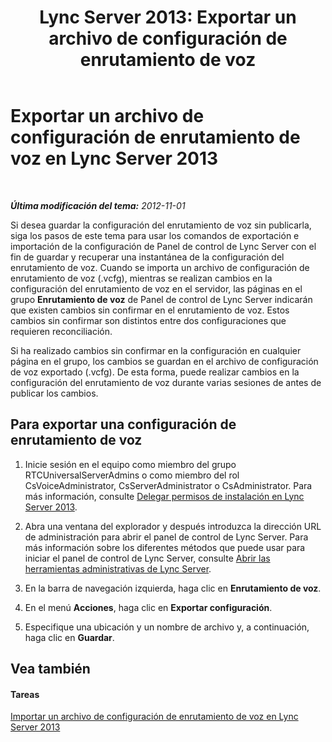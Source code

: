 ﻿---
title: 'Lync Server 2013: Exportar un archivo de configuración de enrutamiento de voz'
TOCTitle: Exportar un archivo de configuración de enrutamiento de voz
ms:assetid: 02ce922d-9ca8-4513-b09f-9de51f5c5bdc
ms:mtpsurl: https://technet.microsoft.com/es-es/library/Gg398081(v=OCS.15)
ms:contentKeyID: 48274254
ms.date: 01/07/2017
mtps_version: v=OCS.15
ms.translationtype: HT
---

# Exportar un archivo de configuración de enrutamiento de voz en Lync Server 2013

 

_**Última modificación del tema:** 2012-11-01_

Si desea guardar la configuración del enrutamiento de voz sin publicarla, siga los pasos de este tema para usar los comandos de exportación e importación de la configuración de Panel de control de Lync Server con el fin de guardar y recuperar una instantánea de la configuración del enrutamiento de voz. Cuando se importa un archivo de configuración de enrutamiento de voz (.vcfg), mientras se realizan cambios en la configuración del enrutamiento de voz en el servidor, las páginas en el grupo **Enrutamiento de voz** de Panel de control de Lync Server indicarán que existen cambios sin confirmar en el enrutamiento de voz. Estos cambios sin confirmar son distintos entre dos configuraciones que requieren reconciliación.

Si ha realizado cambios sin confirmar en la configuración en cualquier página en el grupo, los cambios se guardan en el archivo de configuración de voz exportado (.vcfg). De esta forma, puede realizar cambios en la configuración del enrutamiento de voz durante varias sesiones de antes de publicar los cambios.

## Para exportar una configuración de enrutamiento de voz

1.  Inicie sesión en el equipo como miembro del grupo RTCUniversalServerAdmins o como miembro del rol CsVoiceAdministrator, CsServerAdministrator o CsAdministrator. Para más información, consulte [Delegar permisos de instalación en Lync Server 2013](lync-server-2013-delegate-setup-permissions.md).

2.  Abra una ventana del explorador y después introduzca la dirección URL de administración para abrir el panel de control de Lync Server. Para más información sobre los diferentes métodos que puede usar para iniciar el panel de control de Lync Server, consulte [Abrir las herramientas administrativas de Lync Server](lync-server-2013-open-lync-server-administrative-tools.md).

3.  En la barra de navegación izquierda, haga clic en **Enrutamiento de voz**.

4.  En el menú **Acciones**, haga clic en **Exportar configuración**.

5.  Especifique una ubicación y un nombre de archivo y, a continuación, haga clic en **Guardar**.

## Vea también

#### Tareas

[Importar un archivo de configuración de enrutamiento de voz en Lync Server 2013](lync-server-2013-import-a-voice-route-configuration-file.md)

